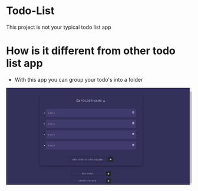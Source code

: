 # Todo-List
This project is not your typical todo list app

# How is it different from other todo list app 

* With this app you can group your todo's into a folder 

![Screenshot](todo.PNG)
